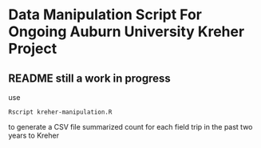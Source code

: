 # Data Manipulation Script For Ongoing Auburn University Kreher Project

## README still a work in progress

use 
``` r,
Rscript kreher-manipulation.R
```
to generate a CSV file summarized count for each field trip in the past two  years to Kreher